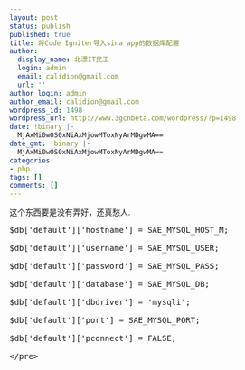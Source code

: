 ```yaml
---
layout: post
status: publish
published: true
title: 将Code Igniter导入sina app的数据库配置
author:
  display_name: 北漂IT民工
  login: admin
  email: calidion@gmail.com
  url: ''
author_login: admin
author_email: calidion@gmail.com
wordpress_id: 1498
wordpress_url: http://www.3gcnbeta.com/wordpress/?p=1498
date: !binary |-
  MjAxMi0wOS0xNiAxMjowMToxNyArMDgwMA==
date_gmt: !binary |-
  MjAxMi0wOS0xNiAxMjowMToxNyArMDgwMA==
categories:
- php
tags: []
comments: []
---
```

<p>这个东西要是没有弄好，还真愁人.</p>
<pre name='code' class="php">
$db['default']['hostname'] = SAE_MYSQL_HOST_M;<br />
$db['default']['username'] = SAE_MYSQL_USER;<br />
$db['default']['password'] = SAE_MYSQL_PASS;<br />
$db['default']['database'] = SAE_MYSQL_DB;<br />
$db['default']['dbdriver'] = 'mysqli';<br />
$db['default']['port'] = SAE_MYSQL_PORT;<br />
$db['default']['pconnect'] = FALSE;<br />
<&#47;pre></p>
